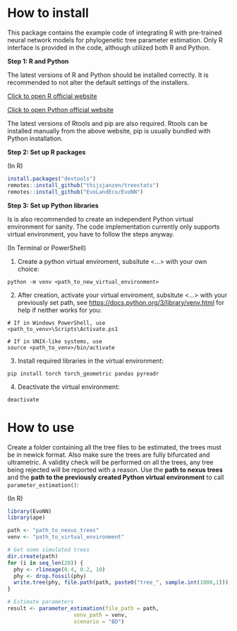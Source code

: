# How to install
This package contains the example code of integrating R with pre-trained neural network models for phylogenetic tree parameter estimation. Only R interface is provided in the code, although utilized both R and Python. 

**Step 1: R and Python**

The latest versions of R and Python should be installed correctly. It is recommended to not alter the default settings of the installers. 

[Click to open R official website](https://cran.r-project.org/)

[Click to open Python official website](https://www.python.org/downloads/)

The latest versions of Rtools and pip are also required. Rtools can be installed manually from the above website, pip is usually bundled with Python installation.

**Step 2: Set up R packages**

(In R)
```r
install.packages("devtools")
remotes::install_github("thijsjanzen/treestats")
remotes::install_github("EvoLandEco/EvoNN")
```

**Step 3: Set up Python libraries**

Is is also recommended to create an independent Python virtual environment for sanity. The code implementation currently only supports virtual environment, you have to follow the steps anyway.

(In Terminal or PowerShell)
1. Create a python virtual enviroment, subsitute <...> with your own choice:
```
python -m venv <path_to_new_virtual_environment>
```
2. After creation, activate your virtual enviroment, subsitute <...> with your previously set path, see https://docs.python.org/3/library/venv.html for help if neither works for you:
```
# If in Windows PowerShell, use
<path_to_venv>\Scripts\Activate.ps1

# If in UNIX-like systems, use
source <path_to_venv>/bin/activate
```
3. Install required libraries in the virtual environment:
```
pip install torch torch_geometric pandas pyreadr
```

4. Deactivate the virtual environment:
```
deactivate
```

# How to use

Create a folder containing all the tree files to be estimated, the trees must be in newick format. Also make sure the trees are fully bifurcated and ultrametric. A validity check will be performed on all the trees, any tree being rejected will be reported with a reason.
Use the **path to nexus trees** and the **path to the previously created Python virtual environment** to call `parameter_estimation()`:

(In R)
```r
library(EvoNN)
library(ape)

path <- "path_to_nexus_trees"
venv <- "path_to_virtual_environment"

# Get some simulated trees
dir.create(path)
for (i in seq_len(20)) {
  phy <- rlineage(0.4, 0.2, 10)
  phy <- drop.fossil(phy)
  write.tree(phy, file.path(path, paste0("tree_", sample.int(1000,1))))
}

# Estimate parameters
result <- parameter_estimation(file_path = path, 
                     venv_path = venv,
                     scenario = "BD")
```
